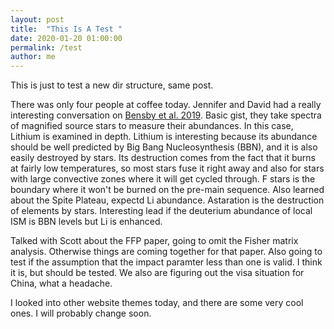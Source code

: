 ```yaml
---
layout: post
title:  "This Is A Test "
date: 2020-01-20 01:00:00
permalink: /test
author: me
---
```

This is just to test a new dir structure, same post.

<!--more-->

There was only four people at coffee today. Jennifer and David had a really interesting conversation on [Bensby et al. 2019](https://ui.adsabs.harvard.edu/abs/2020arXiv200106222B/abstract). Basic gist, they take spectra of magnified source stars to measure their abundances. In this case, Lithium is examined in depth. Lithium is interesting because its abundance should be well predicted by Big Bang Nucleosynthesis (BBN), and it is also easily destroyed by stars. Its destruction comes from the fact that it burns at fairly low temperatures, so most stars fuse it right away and also for stars with large convective zones where it will get cycled through. F stars is the boundary where it won't be burned on the pre-main sequence. Also learned about the Spite Plateau, expectd Li abundance. Astaration is the destruction of elements by stars. Interesting lead if the deuterium abundance of local ISM is BBN levels but Li is enhanced. 

Talked with Scott about the FFP paper, going to omit the Fisher matrix analysis. Otherwise things are coming together for that paper. Also going to test if the assumption that the impact paramter less than one is valid. I think it is, but should be tested. We also are figuring out the visa situation for China, what a headache.

I looked into other website themes today, and there are some very cool ones. I will probably change soon. 
